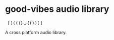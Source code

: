 # good-vibes audio library

&nbsp; (     (   (  ( ((-_-)) )  )   )     ) &nbsp;

A cross platform audio library.
